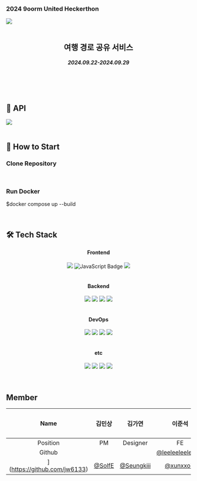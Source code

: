<h3>2024 9oorm United Heckerthon</h3>
<img src="https://github.com/user-attachments/assets/c206ee1a-e28a-4a33-b4d5-a73ef3b699ab"/>

<br>
<br>

<div align=center>
<h2>여행 경로 공유 서비스</h2>
<h5>2024.09.22-2024.09.29</h5>
</div>
<br />
<br />
<br />


<h2>📁 API</h2>
<img src="https://github.com/user-attachments/assets/8ff9bf10-fb7b-4d9c-8feb-d217ace70e3c"/>

<br />


<br />
<h2>📓 How to Start</h2>
<h3>Clone Repository</h3>
<br />
<h3>Run Docker</h3>
<p>$docker compose up --build</p>
<br /> 
<!-- <h2>📂 Directory Structure</h2>
<br />
<br /> -->


<h2>🛠️ Tech Stack</h2>
<div align=center>
<h4>Frontend</h4>
<img src="https://img.shields.io/badge/React-61DAFB?style=for-the-badge&logo=react&logoColor=white">
<img src="https://img.shields.io/badge/JavaScript-F7DF1E?style=for-the-badge&logo=javascript&logoColor=black" alt="JavaScript Badge">
<img src="https://img.shields.io/badge/Styled_Components-DB7093?style=for-the-badge&logo=styled-components&logoColor=white">

<br />
<br />
<h4>Backend</h4>
<img src="https://img.shields.io/badge/spring-%236DB33F.svg?style=for-the-badge&logo=spring&logoColor=white">
<img src="https://img.shields.io/badge/java-%23ED8B00.svg?style=for-the-badge&logo=openjdk&logoColor=white">
<img src="https://img.shields.io/badge/MySQL-4479A1?style=for-the-badge&logo=mysql&logoColor=white">
<img src="https://img.shields.io/badge/AWS_S3-569A31?style=for-the-badge&logo=amazon-aws&logoColor=white">

<br />
<br />
<h4>DevOps</h4>
    <img src="https://img.shields.io/badge/AWS-%23FF9900.svg?style=for-the-badge&logo=amazon-aws&logoColor=white">
  <img src="https://img.shields.io/badge/Amazon_EC2-232F3E?style=for-the-badge&logo=amazon-aws&logoColor=white">
<img src="https://img.shields.io/badge/github%20actions-%232671E5.svg?style=for-the-badge&logo=githubactions&logoColor=white">
<img src="https://img.shields.io/badge/Docker-2496ED?style=for-the-badge&logo=docker&logoColor=white">

  
<br />
<br />

<h4>etc</h4>
  <img src="https://img.shields.io/badge/Discord-%235865F2.svg?style=for-the-badge&logo=discord&logoColor=white">
<img src="https://img.shields.io/badge/Notion-000000?style=for-the-badge&logo=notion&logoColor=white">
<img src="https://img.shields.io/badge/Figma-F24E1E?style=for-the-badge&logo=figma&logoColor=white">
<img src="https://img.shields.io/badge/Postman-FF6C37?style=for-the-badge&logo=postman&logoColor=white">
<br />
<br />
</div>

<br />


<h2>Member</h2>

| Name | 김민상 | 김가연 | 이준석 | 김다은 | 백지웅 | 이승원 | 황승기 | 한준서 |
|:---:|:---:|:---:|:---:|:---:|:---:|:---:|:---:|:---:|
| Position | PM | Designer | FE | FE | FE | BE | BE | BE |
| Github |  |  | [@leeleeleeleejun](https://github.com/leeleeleeleejun) | [@dani1552](https://github.com/dani1552) | [@jw6133
](https://github.com/jw6133) | [@SolfE](https://github.com/SolfE) | [@Seungkiii](https://github.com/Seungkiii) | [@xunxxoie](https://github.com/xunxxoie) |


<br />
<br />
